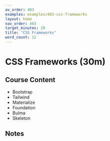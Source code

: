 ```yaml
---
av_order: 403
examples: examples/403-css-frameworks
layout: home
nav_order: 403
target_minutes: 20
title: "CSS Frameworks"
word_count: 12
---
```

# CSS Frameworks (30m)

## Course Content

- Bootstrap
- Tailwind
- Materialize
- Foundation
- Bulma
- Skeleton

## Notes













